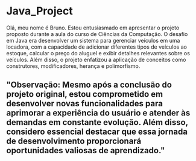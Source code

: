 # Java_Project

Olá, meu nome é Bruno. Estou entusiasmado em apresentar o projeto proposto durante a aula do curso de Ciências da Computação. O desafio em Java era desenvolver um sistema para gerenciar veículos em uma locadora, com a capacidade de adicionar diferentes tipos de veículos ao estoque, calcular o preço do aluguel e exibir detalhes relevantes sobre os veículos. Além disso, o projeto enfatizou a aplicação de conceitos como construtores, modificadores, herança e polimorfismo.

"Observação: Mesmo após a conclusão do projeto original, estou comprometido em desenvolver novas funcionalidades para aprimorar a experiência do usuário e atender às demandas em constante evolução. Além disso, considero essencial destacar que essa jornada de desenvolvimento proporcionará oportunidades valiosas de aprendizado."
-------------------------------------------------------------------------------------------------------------------------------


